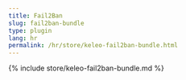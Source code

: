 ```yaml
---
title: Fail2Ban
slug: fail2ban-bundle
type: plugin
lang: hr
permalink: /hr/store/keleo-fail2ban-bundle.html
---
```


{% include store/keleo-fail2ban-bundle.md %}
